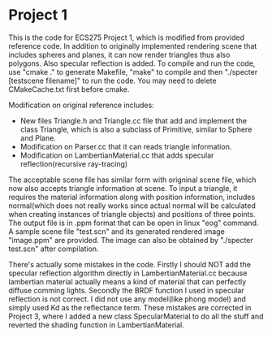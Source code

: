 # Project 1

This is the code for ECS275 Project 1, which is modified from provided reference code. 
In addition to originally implemented rendering scene that includes spheres and planes, it can now render triangles thus also polygons. Also specular reflection is added.
To compile and run the code, use "cmake ." to generate Makefile, "make" to compile and then "./specter [testscene filename]" to run the code. You may need to delete CMakeCache.txt first before cmake.

Modification on original reference includes: 
 - New files Triangle.h and Triangle.cc file that add and implement the class Triangle, which is also a subclass of Primitive, similar to Sphere and Plane.
 - Modification on Parser.cc that it can reads triangle information.
 - Modification on LambertianMaterial.cc that adds specular reflection(recursive ray-tracing)
	
The acceptable scene file has similar form with origninal scene file, which now also accepts triangle information at scene.
To input a triangle, it requires the material information along with position information, includes normal(which does not really works since actual normal will be calculated when creating instances of triangle objects) and positions of three points.
The output file is in .ppm format that can be open in linux "eog" command.
A sample scene file "test.scn" and its generated rendered image "image.ppm" are provided. The image can also be obtained by "./specter test.scn" after compilation.

There's actually some mistakes in the code. Firstly I should NOT add the specular reflection algorithm directly in LambertianMaterial.cc because lambertian material actually means a kind of material that can perfectly diffuse comming lights. Secondly the BRDF function I used in specular reflection is not correct. I did not use any model(like phong model) and simply used Kd as the reflectance term. These mistakes are corrected in Project 3, where I added a new class SpecularMaterial to do all the stuff and reverted the shading function in LambertianMaterial.